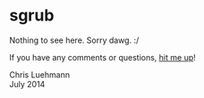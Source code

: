 sgrub
=====
Nothing to see here.  Sorry dawg.  :/

If you have any comments or questions, <a href="mailto:crluehmann@gmail.com">hit me up</a>!

Chris Luehmann<br>
July 2014
